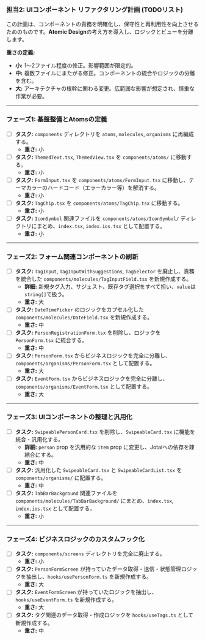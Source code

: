 ### **担当2: UIコンポーネント リファクタリング計画 (TODOリスト)**

この計画は、コンポーネントの責務を明確化し、保守性と再利用性を向上させるためのものです。**Atomic Design**の考え方を導入し、ロジックとビューを分離します。

**重さの定義:**
*   **小:** 1〜2ファイル程度の修正。影響範囲が限定的。
*   **中:** 複数ファイルにまたがる修正。コンポーネントの統合やロジックの分離を含む。
*   **大:** アーキテクチャの根幹に関わる変更。広範囲な影響が想定され、慎重な作業が必要。

---

### **フェーズ1: 基盤整備とAtomsの定義**

*   [ ] **タスク:** `components` ディレクトリを `atoms`, `molecules`, `organisms` に再編成する。
    *   **重さ:** 小
*   [ ] **タスク:** `ThemedText.tsx`, `ThemedView.tsx` を `components/atoms/` に移動する。
    *   **重さ:** 小
*   [ ] **タスク:** `FormInput.tsx` を `components/atoms/FormInput.tsx` に移動し、テーマカラーのハードコード（エラーカラー等）を解消する。
    *   **重さ:** 小
*   [ ] **タスク:** `TagChip.tsx` を `components/atoms/TagChip.tsx` に移動する。
    *   **重さ:** 小
*   [ ] **タスク:** `IconSymbol` 関連ファイルを `components/atoms/IconSymbol/` ディレクトリにまとめ、`index.tsx`, `index.ios.tsx` として配置する。
    *   **重さ:** 小

---

### **フェーズ2: フォーム関連コンポーネントの刷新**

*   [ ] **タスク:** `TagInput`, `TagInputWithSuggestions`, `TagSelector` を廃止し、責務を統合した `components/molecules/TagInputField.tsx` を新規作成する。
    *   **詳細:** 新規タグ入力、サジェスト、既存タグ選択をすべて担い、`value`は`string[]`で扱う。
    *   **重さ:** 大
*   [ ] **タスク:** `DateTimePicker` のロジックをカプセル化した `components/molecules/DateField.tsx` を新規作成する。
    *   **重さ:** 中
*   [ ] **タスク:** `PersonRegistrationForm.tsx` を削除し、ロジックを `PersonForm.tsx` に統合する。
    *   **重さ:** 中
*   [ ] **タスク:** `PersonForm.tsx` からビジネスロジックを完全に分離し、`components/organisms/PersonForm.tsx` として配置する。
    *   **重さ:** 大
*   [ ] **タスク:** `EventForm.tsx` からビジネスロジックを完全に分離し、`components/organisms/EventForm.tsx` として配置する。
    *   **重さ:** 大

---

### **フェーズ3: UIコンポーネントの整理と汎用化**

*   [ ] **タスク:** `SwipeablePersonCard.tsx` を削除し、`SwipeableCard.tsx` に機能を統合・汎用化する。
    *   **詳細:** `person` prop を汎用的な `item` prop に変更し、Jotaiへの依存を疎結合にする。
    *   **重さ:** 中
*   [ ] **タスク:** 汎用化した `SwipeableCard.tsx` と `SwipeableCardList.tsx` を `components/organisms/` に配置する。
    *   **重さ:** 中
*   [ ] **タスク:** `TabBarBackground` 関連ファイルを `components/molecules/TabBarBackground/` にまとめ、`index.tsx`, `index.ios.tsx` として配置する。
    *   **重さ:** 小

---

### **フェーズ4: ビジネスロジックのカスタムフック化**

*   [ ] **タスク:** `components/screens` ディレクトリを完全に廃止する。
    *   **重さ:** 小
*   [ ] **タスク:** `PersonFormScreen` が持っていたデータ取得・送信・状態管理ロジックを抽出し、`hooks/usePersonForm.ts` を新規作成する。
    *   **重さ:** 大
*   [ ] **タスク:** `EventFormScreen` が持っていたロジックを抽出し、`hooks/useEventForm.ts` を新規作成する。
    *   **重さ:** 大
*   [ ] **タスク:** タグ関連のデータ取得・作成ロジックを `hooks/useTags.ts` として新規作成する。
    *   **重さ:** 中